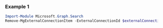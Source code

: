 ### Example 1
```powershell
Import-Module Microsoft.Graph.Search
Remove-MgExternalConnectionItem -ExternalConnectionId $externalConnectionId -ExternalItemId $externalItemId
```
